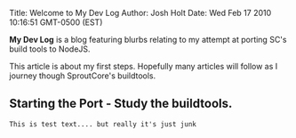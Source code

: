 Title: Welcome to My Dev Log
Author: Josh Holt
Date: Wed Feb 17 2010 10:16:51 GMT-0500 (EST)

**My Dev Log** is a blog featuring blurbs relating to my attempt at porting SC's build tools to NodeJS.

This article is about my first steps. Hopefully many articles will follow as I journey though SproutCore's buildtools.

## Starting the Port - Study the buildtools. ##

	This is test text.... but really it's just junk